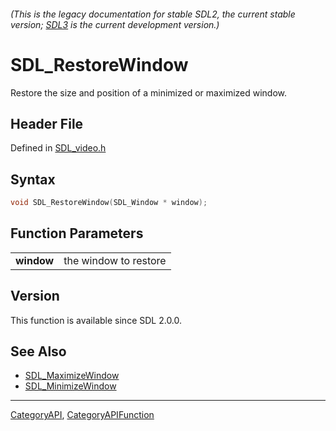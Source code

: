 ###### (This is the legacy documentation for stable SDL2, the current stable version; [SDL3](https://wiki.libsdl.org/SDL3/) is the current development version.)
# SDL_RestoreWindow

Restore the size and position of a minimized or maximized window.

## Header File

Defined in [SDL_video.h](https://github.com/libsdl-org/SDL/blob/SDL2/include/SDL_video.h)

## Syntax

```c
void SDL_RestoreWindow(SDL_Window * window);

```

## Function Parameters

|                |                       |
| -------------- | --------------------- |
| **window**     | the window to restore |

## Version

This function is available since SDL 2.0.0.

## See Also

* [SDL_MaximizeWindow](SDL_MaximizeWindow)
* [SDL_MinimizeWindow](SDL_MinimizeWindow)

----
[CategoryAPI](CategoryAPI), [CategoryAPIFunction](CategoryAPIFunction)

